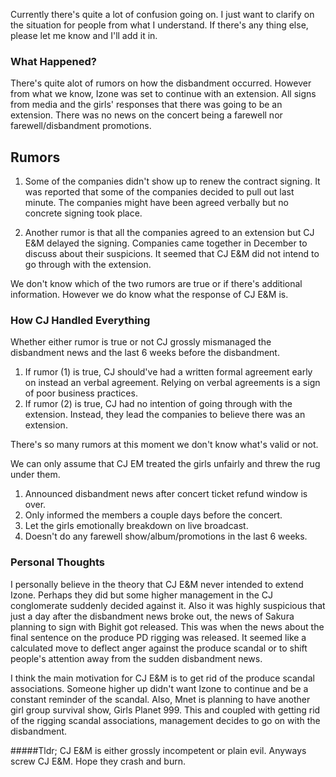 Currently there's quite a lot of confusion going on. I just want to clarify on the situation for people from what I understand. If there's any thing else, please let me know and I'll add it in.

### What Happened?

There's quite alot of rumors on how the disbandment occurred. However from what we know, Izone was set to continue with an extension. All signs from media and the girls' responses that there was going to be an extension. There was no news on the concert being a farewell nor farewell/disbandment promotions.

## Rumors
1. Some of the companies didn't show up to renew the contract signing. It was reported that some of the companies decided to pull out last minute. The companies might have been agreed verbally but no concrete signing took place.

2. Another rumor is that all the companies agreed to an extension but CJ E&M delayed the signing. Companies came together in December to discuss about their suspicions. It seemed that CJ E&M did not intend to go through with the extension.

We don't know which of the two rumors are true or if there's additional information. However we do know what the response of CJ E&M is.

### How CJ Handled Everything

Whether either rumor is true or not CJ grossly mismanaged the disbandment news and the last 6 weeks before the disbandment.

1. If rumor (1) is true, CJ should've had a written formal agreement early on instead an verbal agreement. Relying on verbal agreements is a sign of poor business practices.
2. If rumor (2) is true, CJ had no intention of going through with the extension. Instead, they lead the companies to believe there was an extension.

There's so many rumors at this moment we don't know what's valid or not.

We can only assume that CJ EM treated the girls unfairly and threw the rug under them.

1. Announced disbandment news after concert ticket refund window is over.
2. Only informed the members a couple days before the concert.
3. Let the girls emotionally breakdown on live broadcast.
4. Doesn't do any farewell show/album/promotions in the last 6 weeks.

### Personal Thoughts

I personally believe in the theory that CJ E&M never intended to extend Izone. Perhaps they did but some higher management in the CJ conglomerate suddenly decided against it. Also it was highly suspicious that just a day after the disbandment news broke out, the news of Sakura planning to sign with Bighit got released. This was when the news about the final sentence on the produce PD rigging was released. It seemed like a calculated move to deflect anger against the produce scandal or to shift people's attention away from the sudden disbandment news.

I think the main motivation for CJ E&M is to get rid of the produce scandal associations. Someone higher up didn't want Izone to continue and be a constant reminder of the scandal. Also, Mnet is planning to have another girl group survival show, Girls Planet 999. This and coupled with getting rid of the rigging scandal associations, management decides to go on with the disbandment.

#####Tldr; CJ E&M is either grossly incompetent or plain evil. Anyways screw CJ E&M. Hope they crash and burn.
